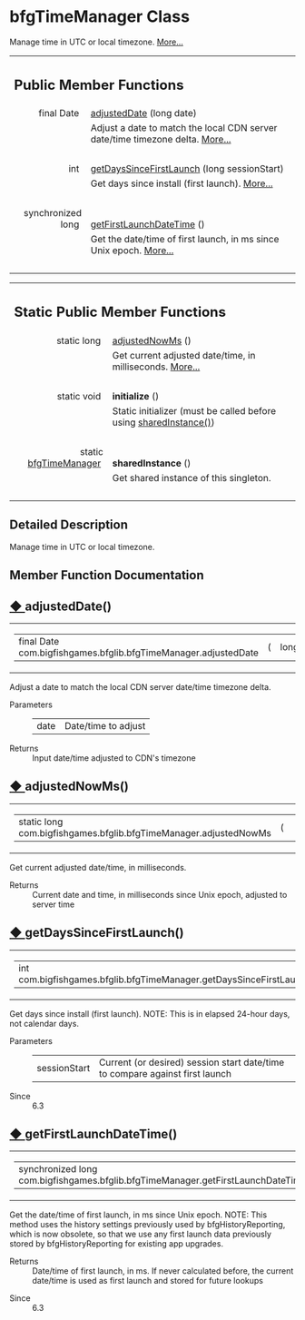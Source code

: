 # bfgTimeManager Class 

<div class="contents">Manage time in UTC or local timezone.    <a href="classcom_1_1bigfishgames_1_1bfglib_1_1bfg_time_manager.html#details">More...</a><table class="memberdecls"><tr class="heading"><td colspan="2"><h2 class="groupheader"><a id="pub-methods" name="pub-methods"></a> Public Member Functions</h2></td></tr><tr class="memitem:a41e885c9e97a37206792d9cacd011bf8"><td class="memItemLeft" align="right" valign="top">final Date&#160;</td><td class="memItemRight" valign="bottom"><a class="el" href="classcom_1_1bigfishgames_1_1bfglib_1_1bfg_time_manager.html#a41e885c9e97a37206792d9cacd011bf8">adjustedDate</a> (long date)</td></tr><tr class="memdesc:a41e885c9e97a37206792d9cacd011bf8"><td class="mdescLeft">&#160;</td><td class="mdescRight">Adjust a date to match the local CDN server date/time timezone delta.  <a href="classcom_1_1bigfishgames_1_1bfglib_1_1bfg_time_manager.html#a41e885c9e97a37206792d9cacd011bf8">More...</a><br /></td></tr><tr class="separator:a41e885c9e97a37206792d9cacd011bf8"><td class="memSeparator" colspan="2">&#160;</td></tr><tr class="memitem:a27affcb9722ca32cd9707698c8975a89"><td class="memItemLeft" align="right" valign="top">int&#160;</td><td class="memItemRight" valign="bottom"><a class="el" href="classcom_1_1bigfishgames_1_1bfglib_1_1bfg_time_manager.html#a27affcb9722ca32cd9707698c8975a89">getDaysSinceFirstLaunch</a> (long sessionStart)</td></tr><tr class="memdesc:a27affcb9722ca32cd9707698c8975a89"><td class="mdescLeft">&#160;</td><td class="mdescRight">Get days since install (first launch).  <a href="classcom_1_1bigfishgames_1_1bfglib_1_1bfg_time_manager.html#a27affcb9722ca32cd9707698c8975a89">More...</a><br /></td></tr><tr class="separator:a27affcb9722ca32cd9707698c8975a89"><td class="memSeparator" colspan="2">&#160;</td></tr><tr class="memitem:a2ebae4b4b3c4d1998bd29a0a197610d1"><td class="memItemLeft" align="right" valign="top">synchronized long&#160;</td><td class="memItemRight" valign="bottom"><a class="el" href="classcom_1_1bigfishgames_1_1bfglib_1_1bfg_time_manager.html#a2ebae4b4b3c4d1998bd29a0a197610d1">getFirstLaunchDateTime</a> ()</td></tr><tr class="memdesc:a2ebae4b4b3c4d1998bd29a0a197610d1"><td class="mdescLeft">&#160;</td><td class="mdescRight">Get the date/time of first launch, in ms since Unix epoch.  <a href="classcom_1_1bigfishgames_1_1bfglib_1_1bfg_time_manager.html#a2ebae4b4b3c4d1998bd29a0a197610d1">More...</a><br /></td></tr><tr class="separator:a2ebae4b4b3c4d1998bd29a0a197610d1"><td class="memSeparator" colspan="2">&#160;</td></tr></table><table class="memberdecls"><tr class="heading"><td colspan="2"><h2 class="groupheader"><a id="pub-static-methods" name="pub-static-methods"></a> Static Public Member Functions</h2></td></tr><tr class="memitem:a28234441ee5a783a8ee36f050c4d5f1e"><td class="memItemLeft" align="right" valign="top">static long&#160;</td><td class="memItemRight" valign="bottom"><a class="el" href="classcom_1_1bigfishgames_1_1bfglib_1_1bfg_time_manager.html#a28234441ee5a783a8ee36f050c4d5f1e">adjustedNowMs</a> ()</td></tr><tr class="memdesc:a28234441ee5a783a8ee36f050c4d5f1e"><td class="mdescLeft">&#160;</td><td class="mdescRight">Get current adjusted date/time, in milliseconds.  <a href="classcom_1_1bigfishgames_1_1bfglib_1_1bfg_time_manager.html#a28234441ee5a783a8ee36f050c4d5f1e">More...</a><br /></td></tr><tr class="separator:a28234441ee5a783a8ee36f050c4d5f1e"><td class="memSeparator" colspan="2">&#160;</td></tr><tr class="memitem:a9b4cd62b11fa669e984e5f1ec6f62c5e"><td class="memItemLeft" align="right" valign="top"><a id="a9b4cd62b11fa669e984e5f1ec6f62c5e" name="a9b4cd62b11fa669e984e5f1ec6f62c5e"></a> static void&#160;</td><td class="memItemRight" valign="bottom"><b>initialize</b> ()</td></tr><tr class="memdesc:a9b4cd62b11fa669e984e5f1ec6f62c5e"><td class="mdescLeft">&#160;</td><td class="mdescRight">Static initializer (must be called before using <a class="el" href="classcom_1_1bigfishgames_1_1bfglib_1_1bfg_time_manager.html#aef6685ca295d56bf2e88e8621b47548d" title="Get shared instance of this singleton.">sharedInstance()</a>) <br /></td></tr><tr class="separator:a9b4cd62b11fa669e984e5f1ec6f62c5e"><td class="memSeparator" colspan="2">&#160;</td></tr><tr class="memitem:aef6685ca295d56bf2e88e8621b47548d"><td class="memItemLeft" align="right" valign="top"><a id="aef6685ca295d56bf2e88e8621b47548d" name="aef6685ca295d56bf2e88e8621b47548d"></a> static <a class="el" href="classcom_1_1bigfishgames_1_1bfglib_1_1bfg_time_manager.html">bfgTimeManager</a>&#160;</td><td class="memItemRight" valign="bottom"><b>sharedInstance</b> ()</td></tr><tr class="memdesc:aef6685ca295d56bf2e88e8621b47548d"><td class="mdescLeft">&#160;</td><td class="mdescRight">Get shared instance of this singleton. <br /></td></tr><tr class="separator:aef6685ca295d56bf2e88e8621b47548d"><td class="memSeparator" colspan="2">&#160;</td></tr></table><a name="details" id="details"></a><h2 class="groupheader">Detailed Description</h2><div class="textblock">Manage time in UTC or local timezone. </div><h2 class="groupheader">Member Function Documentation</h2><a id="a41e885c9e97a37206792d9cacd011bf8" name="a41e885c9e97a37206792d9cacd011bf8"></a><h2 class="memtitle"><span class="permalink"><a href="#a41e885c9e97a37206792d9cacd011bf8">&#9670;&nbsp;</a></span>adjustedDate()</h2><div class="memitem"><div class="memproto"><table class="mlabels"><tr><td class="mlabels-left"><table class="memname"><tr><td class="memname">final Date com.bigfishgames.bfglib.bfgTimeManager.adjustedDate </td><td>(</td><td class="paramtype">long&#160;</td><td class="paramname"><em>date</em></td><td>)</td><td></td></tr></table></td><td class="mlabels-right"><span class="mlabels"><span class="mlabel">inline</span></span></td></tr></table></div><div class="memdoc">Adjust a date to match the local CDN server date/time timezone delta. <dl class="params"><dt>Parameters</dt><dd><table class="params"><tr><td class="paramname">date</td><td>Date/time to adjust </td></tr></table></dd></dl><dl class="section return"><dt>Returns</dt><dd>Input date/time adjusted to CDN's timezone </dd></dl></div></div><a id="a28234441ee5a783a8ee36f050c4d5f1e" name="a28234441ee5a783a8ee36f050c4d5f1e"></a><h2 class="memtitle"><span class="permalink"><a href="#a28234441ee5a783a8ee36f050c4d5f1e">&#9670;&nbsp;</a></span>adjustedNowMs()</h2><div class="memitem"><div class="memproto"><table class="mlabels"><tr><td class="mlabels-left"><table class="memname"><tr><td class="memname">static long com.bigfishgames.bfglib.bfgTimeManager.adjustedNowMs </td><td>(</td><td class="paramname"></td><td>)</td><td></td></tr></table></td><td class="mlabels-right"><span class="mlabels"><span class="mlabel">inline</span><span class="mlabel">static</span></span></td></tr></table></div><div class="memdoc">Get current adjusted date/time, in milliseconds. <dl class="section return"><dt>Returns</dt><dd>Current date and time, in milliseconds since Unix epoch, adjusted to server time </dd></dl></div></div><a id="a27affcb9722ca32cd9707698c8975a89" name="a27affcb9722ca32cd9707698c8975a89"></a><h2 class="memtitle"><span class="permalink"><a href="#a27affcb9722ca32cd9707698c8975a89">&#9670;&nbsp;</a></span>getDaysSinceFirstLaunch()</h2><div class="memitem"><div class="memproto"><table class="mlabels"><tr><td class="mlabels-left"><table class="memname"><tr><td class="memname">int com.bigfishgames.bfglib.bfgTimeManager.getDaysSinceFirstLaunch </td><td>(</td><td class="paramtype">long&#160;</td><td class="paramname"><em>sessionStart</em></td><td>)</td><td></td></tr></table></td><td class="mlabels-right"><span class="mlabels"><span class="mlabel">inline</span></span></td></tr></table></div><div class="memdoc">Get days since install (first launch). NOTE: This is in elapsed 24-hour days, not calendar days.<dl class="params"><dt>Parameters</dt><dd><table class="params"><tr><td class="paramname">sessionStart</td><td>Current (or desired) session start date/time to compare against first launch </td></tr></table></dd></dl><dl class="section since"><dt>Since</dt><dd>6.3 </dd></dl></div></div><a id="a2ebae4b4b3c4d1998bd29a0a197610d1" name="a2ebae4b4b3c4d1998bd29a0a197610d1"></a><h2 class="memtitle"><span class="permalink"><a href="#a2ebae4b4b3c4d1998bd29a0a197610d1">&#9670;&nbsp;</a></span>getFirstLaunchDateTime()</h2><div class="memitem"><div class="memproto"><table class="mlabels"><tr><td class="mlabels-left"><table class="memname"><tr><td class="memname">synchronized long com.bigfishgames.bfglib.bfgTimeManager.getFirstLaunchDateTime </td><td>(</td><td class="paramname"></td><td>)</td><td></td></tr></table></td><td class="mlabels-right"><span class="mlabels"><span class="mlabel">inline</span></span></td></tr></table></div><div class="memdoc">Get the date/time of first launch, in ms since Unix epoch. NOTE: This method uses the history settings previously used by bfgHistoryReporting, which is now obsolete, so that we use any first launch data previously stored by bfgHistoryReporting for existing app upgrades.<dl class="section return"><dt>Returns</dt><dd>Date/time of first launch, in ms. If never calculated before, the current date/time is used as first launch and stored for future lookups </dd></dl><dl class="section since"><dt>Since</dt><dd>6.3 </dd></dl></div></div></div> 
